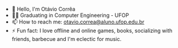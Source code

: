 - 👋 Hello, I'm Otávio Corrêa
- 👨‍💻 Graduating in Computer Engineering - UFOP
- 📫 How to reach me: otavio.correa@aluno.ufop.edu.br
- ⚡ Fun fact: I love offline and online games, books, socializing with friends, barbecue and I'm eclectic for music.

<!--
**otaviolscorrea/OtavioLSCorrea** is a ✨ _special_ ✨ repository because its `README.md` (this file) appears on your GitHub profile.

Here are some ideas to get you started:

- 🔭 I’m currently working on ...
- 🌱 I’m currently learning ...
- 👯 I’m looking to collaborate on ...
- 🤔 I’m looking for help with ...
- 💬 Ask me about ...
- 📫 How to reach me: ...
- 😄 Pronouns: ...
- ⚡ Fun fact: ...
-->

